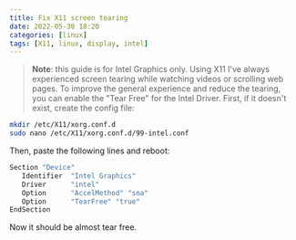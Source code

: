 ```yaml
---
title: Fix X11 screen tearing 
date: 2022-05-30 18:20
categories: [linux]
tags: [X11, linux, display, intel]
---
```

> **Note**: this guide is for Intel Graphics only.
Using X11 I've always experienced screen tearing while watching videos or scrolling web pages. To improve the general experience and reduce the tearing, you can enable the "Tear Free" for the Intel Driver. First, if it doesn't exist, create the config file:
``` bash
mkdir /etc/X11/xorg.conf.d
sudo nano /etc/X11/xorg.conf.d/99-intel.conf
```
Then, paste the following lines and reboot:
```bash
Section "Device"
   Identifier  "Intel Graphics"
   Driver      "intel"
   Option      "AccelMethod" "sna"
   Option      "TearFree" "true"
EndSection
```
Now it should be almost tear free.